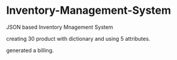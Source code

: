 # Inventory-Management-System
JSON based Inventory Mnagement System

creating 30 product with dictionary and using 5 attributes.

generated a billing.
